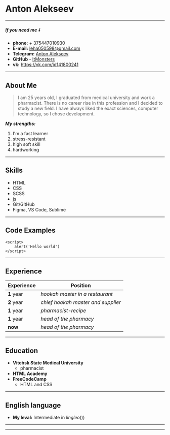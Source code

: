 # Anton Alekseev

---

#### **_If you need me &#129047;_**

- **phone:** + 375447010930
- **E-mail:** leha050598@gmail.com
- **Telegram:** [Anton Alekseev](https://t.me/antonalekseev98)
- **GitHub** - [ItMonsters](https://github.com/ItMonsters)
- **vk:** https://vk.com/id141800241

---

## About Me

> I am 25 years old, I graduated from medical university and work a pharmacist. There is no career rise in this profession and I decided to study a new field. I have always liked the exact sciences, computer technology, so I chose development.

**_My strengths:_**

1. I'm a fast learner
2. stress-resistant
3. high soft skill
4. hardworking

---

## Skills

- HTML
- CSS
- SCSS
- js
- Git/GitHub
- Figma, VS Code, Sublime

---

## Code Examples

```
<script>
    alert('Hello world')
</script>
```

---

## Experience

| Experience | Position                           |
| ---------- | ---------------------------------- |
| **1** year | _hookah master in a restaurant_    |
| **2** year | _chief hookah master and supplier_ |
| **1** year | _pharmacist-recipe_                |
| **1** year | _head of the pharmacy_             |
| **now**    | _head of the pharmacy_             |

---

## Education

- **Vitebsk State Medical University**
  - pharmacist
- **HTML Academy**
- **FreeCodeCamp**
  - HTML and CSS

---

## English language

- **My leval:** Intermediate in _lingleo_)))

---

---
